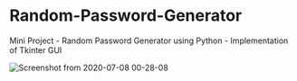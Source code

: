 # Random-Password-Generator
Mini Project - Random Password Generator using Python - Implementation of Tkinter GUI

![Screenshot from 2020-07-08 00-28-08](https://user-images.githubusercontent.com/42731608/86880563-7ed5dc80-c10a-11ea-8251-26eb1f2d7b7d.png)
